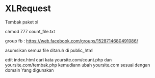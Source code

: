 # XLRequest
Tembak paket xl

chmod 777 count_file.txt

group fb : https://web.facebook.com/groups/1528714680491086/

asumsikan semua file ditaruh di public_html

edit index.html cari kata yoursite.com/count.php dan yoursite.com/tembak.php
kemudiann ubah yoursite.com sesuai dengan domain Yang digunakan

